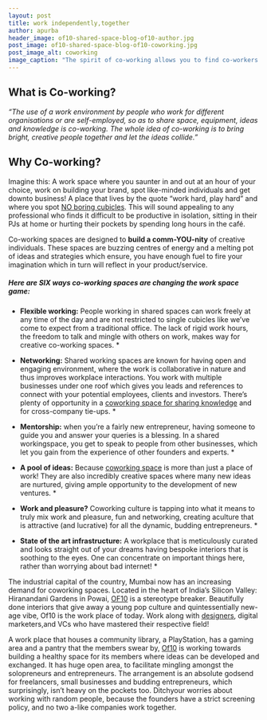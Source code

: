 ```yaml
---
layout: post
title: work independently,together
author: apurba
header_image: of10-shared-space-blog-of10-author.jpg
post_image: of10-shared-space-blog-of10-coworking.jpg
post_image_alt: coworking
image_caption: "The spirit of co-working allows you to find co-workers who are worth working with."
---
```


## What is Co-working? ##

*“The use of a work environment by people who work for different organisations or are self-employed, so as to share space, equipment, ideas and knowledge is co-working. The whole idea of co-working is to bring bright, creative people together and let the ideas collide.”*

## Why Co-working? ##

Imagine this: A work space where you saunter in and out at an hour of your choice, work on building your brand, spot like-minded individuals and get downto business! A place that lives by the quote “work hard, play hard” and where you spot  [NO boring cubicles](https://of10.in/2016/12/14/in-the-loving-memory-of/). This will sound appealing to any professional who finds it difficult to be productive in isolation, sitting in their PJs at home or hurting their pockets by spending long hours in the café. 

Co-working spaces are designed to **build a comm-YOU-nity** of creative individuals. These spaces are buzzing centres of energy and a melting pot of ideas and strategies which ensure, you have enough fuel to fire your imagination which in turn will reflect in your product/service.

##### Here are SIX ways co-working spaces are changing the work space game: #####

* **Flexible working:**  People working in shared spaces can work freely at any time of the day and are not restricted to single cubicles like we’ve come to expect from a traditional office. The lack of rigid work hours, the freedom to talk and mingle with others on work, makes way for creative co-working spaces. *

* **Networking:** Shared working spaces are known for having open and engaging environment, where the work is collaborative in nature and thus improves workplace interactions. You work with multiple businesses under one roof which gives you leads and references to connect with your potential employees, clients and investors. There’s plenty of opportunity in a [coworking space for sharing knowledge](https://of10.in/2017/04/04/share-office-space-share-ideas/) and for cross-company tie-ups. *

* **Mentorship:** when you’re a fairly new entrepreneur, having someone to guide you and answer your queries is a blessing. In a shared workingspace, you get to speak to people from other businesses, which let you gain from the experience of other founders and experts. *

* **A pool of ideas:** Because [coworking space](https://of10.in/) is more than just a place of work! They are also incredibly creative spaces where many new ideas are nurtured, giving ample opportunity to the development of new ventures. *

* **Work and pleasure?** Coworking culture is tapping into what it means to truly mix work and pleasure, fun and networking, creating aculture that is attractive (and lucrative) for all the dynamic, budding entrepreneurs. *

* **State of the art infrastructure:**  A workplace that is meticulously curated and looks straight out of your dreams having bespoke interiors that is soothing to the eyes. One can concentrate on important things here, rather than worrying about bad internet! *

The industrial capital of the country, Mumbai now has an increasing demand for coworking spaces. Located in the heart of India’s Silicon Valley: Hiranandani Gardens in Powai, [OF10](https://of10.in/2016/11/05/welcome-to-of10/) is a stereotype breaker. Beautifully done interiors that give away a young pop culture and quintessentially new-age vibe, Of10 is the work place of today. Work along with [designers](https://of10.in/2017/03/15/for-those-who-are-uncomfortable-being-truly-comfortable/), digital marketers,and VCs who have mastered their respective field!

A work place that houses a community library, a PlayStation, has a gaming area and a pantry that the members swear by, [Of10](https://of10.in/2016/11/05/welcome-to-of10/) is working towards building a healthy space for its members where ideas can be developed and exchanged. It has huge open area, to facilitate mingling amongst the solopreneurs and entrepreneurs. The arrangement is an absolute godsend for freelancers, small businesses and budding entrepreneurs, which surprisingly, isn’t heavy on the pockets too. Ditchyour worries about working with random people, because the founders have a strict screening policy, and no two a-like companies work together.